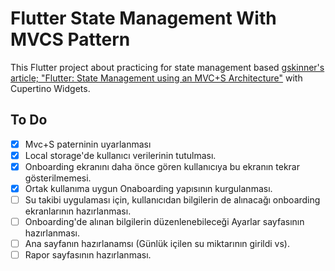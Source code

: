 # Flutter State Management With MVCS Pattern

This Flutter project about practicing for state management based [gskinner's article; "Flutter: State Management using an MVC+S Architecture"](https://blog.gskinner.com/archives/2020/09/flutter-state-management-with-mvcs.html) with Cupertino Widgets.

## To Do

- [x] Mvc+S paterninin uyarlanması
- [x] Local storage'de kullanıcı verilerinin tutulması.
- [x] Onboarding ekranını daha önce gören kullanıcıya bu ekranın tekrar gösterilmemesi.
- [x] Ortak kullanıma uygun Onaboarding yapısının kurgulanması.
- [ ] Su takibi uygulaması için, kullanıcıdan bilgilerin de alınacağı onboarding ekranlarının hazırlanması.
- [ ] Onboarding'de alınan bilgilerin düzenlenebileceği Ayarlar sayfasının hazırlanması.
- [ ] Ana sayfanın hazırlanamsı (Günlük içilen su miktarının girildi vs).
- [ ] Rapor sayfasının hazırlanması.
